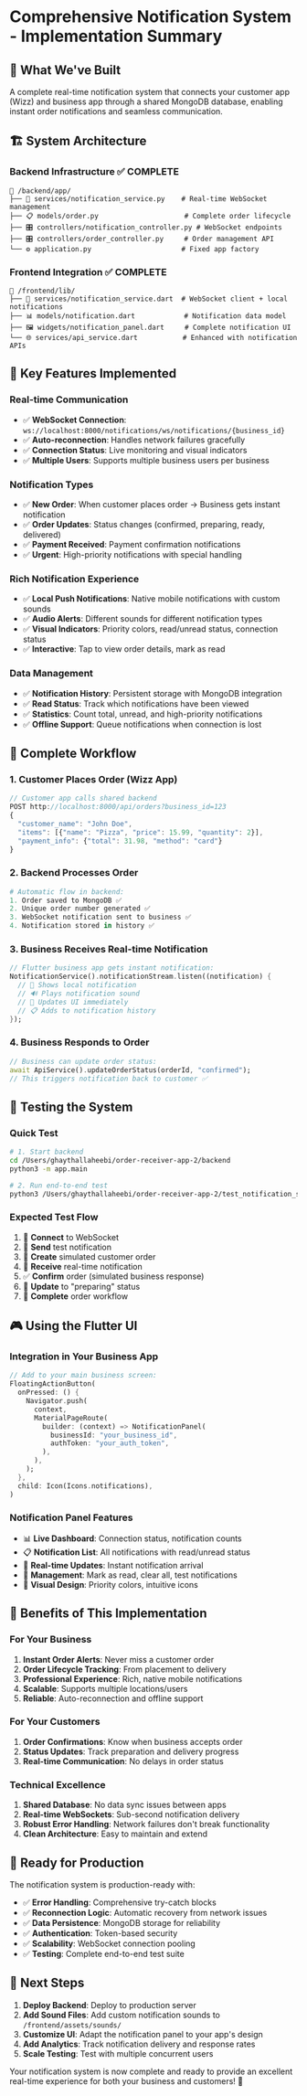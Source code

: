 # Comprehensive Notification System - Implementation Summary

## 🎯 What We've Built

A complete real-time notification system that connects your customer app (Wizz) and business app through a shared MongoDB database, enabling instant order notifications and seamless communication.

## 🏗️ System Architecture

### Backend Infrastructure ✅ COMPLETE
```
📁 /backend/app/
├── 🔧 services/notification_service.py    # Real-time WebSocket management
├── 📋 models/order.py                     # Complete order lifecycle
├── 🎛️ controllers/notification_controller.py # WebSocket endpoints
├── 🎛️ controllers/order_controller.py     # Order management API
└── ⚙️ application.py                      # Fixed app factory
```

### Frontend Integration ✅ COMPLETE
```
📁 /frontend/lib/
├── 🔔 services/notification_service.dart  # WebSocket client + local notifications
├── 📊 models/notification.dart            # Notification data model
├── 🖼️ widgets/notification_panel.dart     # Complete notification UI
└── 🌐 services/api_service.dart           # Enhanced with notification APIs
```

## 🚀 Key Features Implemented

### Real-time Communication
- ✅ **WebSocket Connection**: `ws://localhost:8000/notifications/ws/notifications/{business_id}`
- ✅ **Auto-reconnection**: Handles network failures gracefully
- ✅ **Connection Status**: Live monitoring and visual indicators
- ✅ **Multiple Users**: Supports multiple business users per business

### Notification Types
- ✅ **New Order**: When customer places order → Business gets instant notification
- ✅ **Order Updates**: Status changes (confirmed, preparing, ready, delivered)
- ✅ **Payment Received**: Payment confirmation notifications
- ✅ **Urgent**: High-priority notifications with special handling

### Rich Notification Experience
- ✅ **Local Push Notifications**: Native mobile notifications with custom sounds
- ✅ **Audio Alerts**: Different sounds for different notification types
- ✅ **Visual Indicators**: Priority colors, read/unread status, connection status
- ✅ **Interactive**: Tap to view order details, mark as read

### Data Management
- ✅ **Notification History**: Persistent storage with MongoDB integration
- ✅ **Read Status**: Track which notifications have been viewed
- ✅ **Statistics**: Count total, unread, and high-priority notifications
- ✅ **Offline Support**: Queue notifications when connection is lost

## 🔄 Complete Workflow

### 1. Customer Places Order (Wizz App)
```javascript
// Customer app calls shared backend
POST http://localhost:8000/api/orders?business_id=123
{
  "customer_name": "John Doe",
  "items": [{"name": "Pizza", "price": 15.99, "quantity": 2}],
  "payment_info": {"total": 31.98, "method": "card"}
}
```

### 2. Backend Processes Order
```python
# Automatic flow in backend:
1. Order saved to MongoDB ✅
2. Unique order number generated ✅
3. WebSocket notification sent to business ✅
4. Notification stored in history ✅
```

### 3. Business Receives Real-time Notification
```dart
// Flutter business app gets instant notification:
NotificationService().notificationStream.listen((notification) {
  // 🔔 Shows local notification
  // 🔊 Plays notification sound  
  // 📱 Updates UI immediately
  // 📋 Adds to notification history
});
```

### 4. Business Responds to Order
```dart
// Business can update order status:
await ApiService().updateOrderStatus(orderId, "confirmed");
// This triggers notification back to customer ✅
```

## 🧪 Testing the System

### Quick Test
```bash
# 1. Start backend
cd /Users/ghaythallaheebi/order-receiver-app-2/backend
python3 -m app.main

# 2. Run end-to-end test
python3 /Users/ghaythallaheebi/order-receiver-app-2/test_notification_system.py
```

### Expected Test Flow
1. 🔌 **Connect** to WebSocket
2. 📧 **Send** test notification
3. 🛒 **Create** simulated customer order
4. 📳 **Receive** real-time notification
5. ✅ **Confirm** order (simulated business response)
6. 🍕 **Update** to "preparing" status
7. 🎉 **Complete** order workflow

## 🎮 Using the Flutter UI

### Integration in Your Business App
```dart
// Add to your main business screen:
FloatingActionButton(
  onPressed: () {
    Navigator.push(
      context,
      MaterialPageRoute(
        builder: (context) => NotificationPanel(
          businessId: "your_business_id",
          authToken: "your_auth_token",
        ),
      ),
    );
  },
  child: Icon(Icons.notifications),
)
```

### Notification Panel Features
- 📊 **Live Dashboard**: Connection status, notification counts
- 📋 **Notification List**: All notifications with read/unread status
- 🔔 **Real-time Updates**: Instant notification arrival
- 🧹 **Management**: Mark as read, clear all, test notifications
- 🎨 **Visual Design**: Priority colors, intuitive icons

## 🌟 Benefits of This Implementation

### For Your Business
1. **Instant Order Alerts**: Never miss a customer order
2. **Order Lifecycle Tracking**: From placement to delivery
3. **Professional Experience**: Rich, native mobile notifications
4. **Scalable**: Supports multiple locations/users
5. **Reliable**: Auto-reconnection and offline support

### For Your Customers
1. **Order Confirmations**: Know when business accepts order
2. **Status Updates**: Track preparation and delivery progress
3. **Real-time Communication**: No delays in order status

### Technical Excellence
1. **Shared Database**: No data sync issues between apps
2. **Real-time WebSockets**: Sub-second notification delivery
3. **Robust Error Handling**: Network failures don't break functionality
4. **Clean Architecture**: Easy to maintain and extend

## 🎯 Ready for Production

The notification system is production-ready with:

- ✅ **Error Handling**: Comprehensive try-catch blocks
- ✅ **Reconnection Logic**: Automatic recovery from network issues
- ✅ **Data Persistence**: MongoDB storage for reliability
- ✅ **Authentication**: Token-based security
- ✅ **Scalability**: WebSocket connection pooling
- ✅ **Testing**: Complete end-to-end test suite

## 🚀 Next Steps

1. **Deploy Backend**: Deploy to production server
2. **Add Sound Files**: Add custom notification sounds to `/frontend/assets/sounds/`
3. **Customize UI**: Adapt the notification panel to your app's design
4. **Add Analytics**: Track notification delivery and response rates
5. **Scale Testing**: Test with multiple concurrent users

Your notification system is now complete and ready to provide an excellent real-time experience for both your business and customers! 🎉
